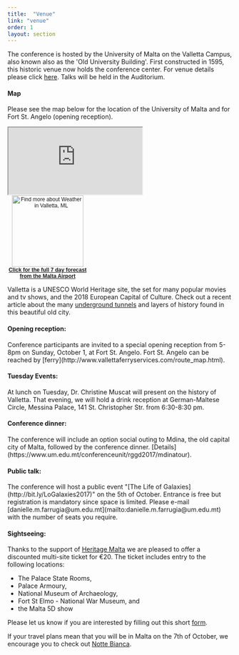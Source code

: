 ```yaml
---
title:  "Venue"
link: "venue"
order: 1
layout: section
---
```


The conference is hosted by the University of Malta on the Valletta Campus, also known also as the 'Old University Building'. First constructed in 1595, this historic venue now holds the conference center. For venue details please click <a href="http://www.um.edu.mt/conferenceunit">here</a>. Talks will be held in the Auditorium.

#### Map
Please see the map below for the location of the University of Malta and for Fort St. Angelo (opening reception).
<div class="row row-centered">
    <div class="col-sm-6 col-sm-offset-2">
        <div class="embed-responsive embed-responsive-4by3">
            <iframe src="https://www.google.com/maps/d/embed?mid=1TtorX3SX88oBMCUvdc2hdMV3xLU"></iframe>
        </div>
    </div>
    <div class="col-sm-1">
        <span style="display: block !important; width: 180px; text-align: center; font-family: sans-serif; font-size: 12px;"><a href="http://www.wunderground.com/cgi-bin/findweather/getForecast?query=zmw:00000.1.16597&bannertypeclick=wu_blueglass" title="Valletta, Malta Weather Forecast" target="_blank"><img src="http://weathersticker.wunderground.com/weathersticker/cgi-bin/banner/ban/wxBanner?bannertype=wu_blueglass_metric&airportcode=LMML&ForcedCity=Valletta&ForcedState=Malta&wmo=16597&language=EN" alt="Find more about Weather in Valletta, ML" width="160" /></a><br><b><a href="https://www.maltairport.com/weather/7-day-forecast/" title="Get latest Weather Forecast updates" style="font-family: sans-serif; font-size: 12px" target="_blank">Click for the full 7 day forecast from the Malta Airport</a></b></span>
    </div>
</div>

Valletta is a UNESCO World Heritage site, the set for many popular movies and tv shows, and the 2018 European Capital of Culture. Check out a recent article about the many <a href="https://www.theguardian.com/cities/2017/feb/20/malta-secret-tunnels-inside-newly-discovered-underworld-valletta">underground tunnels</a> and layers of history found in this beautiful old city.

<h4> Opening reception: </h4> Conference participants are invited to a special opening reception from 5-8pm on Sunday, October 1, at Fort St. Angelo. Fort St. Angelo can be reached by [ferry](http://www.vallettaferryservices.com/route_map.html).

<h4> Tuesday Events: </h4> At lunch on Tuesday, Dr. Christine Muscat will present on the history of Valletta. That evening, we will hold a drink reception at German-Maltese Circle, Messina Palace, 141 St. Christopher Str. from 6:30-8:30 pm.

<h4> Conference dinner: </h4> The conference will include an option social outing to Mdina, the old capital city of Malta, followed by the conference dinner. [Details](https://www.um.edu.mt/conferenceunit/rggd2017/mdinatour).

<h4> Public talk: </h4> The conference will host a public event "[The Life of Galaxies](http://bit.ly/LoGalaxies2017)" on the 5th of October. Entrance is free but registration is mandatory since space is limited. Please e-mail [danielle.m.farrugia@um.edu.mt](mailto:danielle.m.farrugia@um.edu.mt) with the number of seats you require.

<h4> Sightseeing: </h4>

Thanks to the support of [Heritage Malta](http://heritagemalta.org/) we are pleased to offer a discounted multi-site ticket for &euro;20. The ticket includes entry to the following locations:

 - The Palace State Rooms,
 - Palace Armoury,
 - National Museum of Archaeology,
 - Fort St Elmo - National War Museum, and
 - the Malta 5D show

Please let us know if you are interested by filling out this short [form](https://goo.gl/forms/k9YQRFWXOtzHo4tw2).

If your travel plans mean that you will be in Malta on the 7th of October, we encourage you to check out [Notte Bianca](http://lejlimdawwal.org/).
